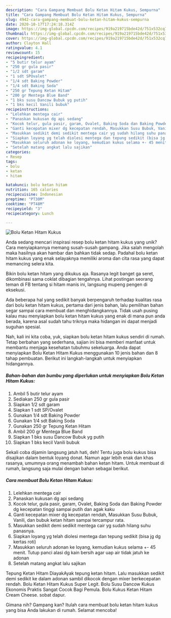 ```yaml
---
description: "Cara Gampang Membuat Bolu Ketan Hitam Kukus, Sempurna"
title: "Cara Gampang Membuat Bolu Ketan Hitam Kukus, Sempurna"
slug: 4942-cara-gampang-membuat-bolu-ketan-hitam-kukus-sempurna
date: 2020-10-17T17:24:18.314Z
image: https://img-global.cpcdn.com/recipes/919a219715bde42d/751x532cq70/bolu-ketan-hitam-kukus-foto-resep-utama.jpg
thumbnail: https://img-global.cpcdn.com/recipes/919a219715bde42d/751x532cq70/bolu-ketan-hitam-kukus-foto-resep-utama.jpg
cover: https://img-global.cpcdn.com/recipes/919a219715bde42d/751x532cq70/bolu-ketan-hitam-kukus-foto-resep-utama.jpg
author: Clayton Hall
ratingvalue: 4.1
reviewcount: 15
recipeingredient:
- "5 butir telur ayam"
- "250 gr gula pasir"
- "1/2 sdt garam"
- "1 sdt SPOvalet"
- "1/4 sdt Baking Powder"
- "1/4 sdt Baking Soda"
- "250 gr Tepung Ketan Hitam"
- "200 gr Mentega Blue Band"
- "1 bks susu Dancow Bubuk yg putih"
- "1 bks kecil Vanili bubuk"
recipeinstructions:
- "Lelehkan mentega cair"
- "Panaskan kukusan dg api sedang"
- "Kocok telur, gula pasir, garam, Ovalet, Baking Soda dan Baking Powder dg kecepatan tinggi sampai putih dan agak kaku"
- "Ganti kecepatan mixer dg kecepatan rendah, Masukkan Susu Bubuk, Vanili, dan bubuk ketan hitam sampai tercampur rata."
- "Masukkan sedikit demi sedikit mentega cair yg sudah hilang suhu panasnya."
- "Siapkan loyang yg telah diolesi mentega dan tepung sedikit (bisa jg dg kertas roti)"
- "Masukkan seluruh adonan ke loyang, kemudian kukus selama +- 45 menit. Tutup panci alasi dg kain bersih agar uap air tidak jatuh ke adonan"
- "Setelah matang angkat lalu sajikan"
categories:
- Resep
tags:
- bolu
- ketan
- hitam

katakunci: bolu ketan hitam 
nutrition: 165 calories
recipecuisine: Indonesian
preptime: "PT30M"
cooktime: "PT48M"
recipeyield: "3"
recipecategory: Lunch

---
```



![Bolu Ketan Hitam Kukus](https://img-global.cpcdn.com/recipes/919a219715bde42d/751x532cq70/bolu-ketan-hitam-kukus-foto-resep-utama.jpg)

Anda sedang mencari inspirasi resep bolu ketan hitam kukus yang unik? Cara menyiapkannya memang susah-susah gampang. Jika salah mengolah maka hasilnya akan hambar dan bahkan tidak sedap. Padahal bolu ketan hitam kukus yang enak selayaknya memiliki aroma dan cita rasa yang dapat memancing selera kita.

Bikin bolu ketan hitam yang dikukus aja. Rasanya legit banget ga seret, dikombinasi sama coklat dibagian tengahnya. Lihat postingan seorang teman di FB tentang si hitam manis ini, langsung mupeng pengen di eksekusi.

Ada beberapa hal yang sedikit banyak berpengaruh terhadap kualitas rasa dari bolu ketan hitam kukus, pertama dari jenis bahan, lalu pemilihan bahan segar sampai cara membuat dan menghidangkannya. Tidak usah pusing kalau mau menyiapkan bolu ketan hitam kukus yang enak di mana pun anda berada, karena asal sudah tahu triknya maka hidangan ini dapat menjadi suguhan spesial.


Nah, kali ini kita coba, yuk, siapkan bolu ketan hitam kukus sendiri di rumah. Tetap berbahan yang sederhana, sajian ini bisa memberi manfaat untuk membantu menjaga kesehatan tubuhmu sekeluarga. Anda dapat menyiapkan Bolu Ketan Hitam Kukus menggunakan 10 jenis bahan dan 8 tahap pembuatan. Berikut ini langkah-langkah untuk menyiapkan hidangannya.

<!--inarticleads1-->

##### Bahan-bahan dan bumbu yang diperlukan untuk menyiapkan Bolu Ketan Hitam Kukus:

1. Ambil 5 butir telur ayam
1. Sediakan 250 gr gula pasir
1. Siapkan 1/2 sdt garam
1. Siapkan 1 sdt SP/Ovalet
1. Gunakan 1/4 sdt Baking Powder
1. Gunakan 1/4 sdt Baking Soda
1. Gunakan 250 gr Tepung Ketan Hitam
1. Ambil 200 gr Mentega Blue Band
1. Siapkan 1 bks susu Dancow Bubuk yg putih
1. Siapkan 1 bks kecil Vanili bubuk


Sekali coba dijamin langsung jatuh hati, deh! Tentu juga bolu kukus bisa disajikan dalam bentuk loyang donat. Namun agar lebih enak dan khas rasanya, umumnya orang menambah bahan ketan hitam. Untuk membuat di rumah, langsung saja mulai dengan bahan sebagai berikut. 

<!--inarticleads2-->

##### Cara membuat Bolu Ketan Hitam Kukus:

1. Lelehkan mentega cair
1. Panaskan kukusan dg api sedang
1. Kocok telur, gula pasir, garam, Ovalet, Baking Soda dan Baking Powder dg kecepatan tinggi sampai putih dan agak kaku
1. Ganti kecepatan mixer dg kecepatan rendah, Masukkan Susu Bubuk, Vanili, dan bubuk ketan hitam sampai tercampur rata.
1. Masukkan sedikit demi sedikit mentega cair yg sudah hilang suhu panasnya.
1. Siapkan loyang yg telah diolesi mentega dan tepung sedikit (bisa jg dg kertas roti)
1. Masukkan seluruh adonan ke loyang, kemudian kukus selama +- 45 menit. Tutup panci alasi dg kain bersih agar uap air tidak jatuh ke adonan
1. Setelah matang angkat lalu sajikan


Tepung Ketan Hitam DiayakAyak tepung ketan hitam. Lalu masukkan sedikit demi sedikit ke dalam adonan sambil dikocok dengan mixer berkecepatan rendah. Bolu Ketan Hitam Kukus Super Legit. Bolu Susu Dancow Kukus Ekonomis Praktis Sangat Cocok Bagi Pemula. Bolu Kukus Ketan Hitam Cream Cheese. sobat dapur. 

Gimana nih? Gampang kan? Itulah cara membuat bolu ketan hitam kukus yang bisa Anda lakukan di rumah. Selamat mencoba!
